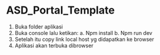 # ASD_Portal_Template
 
1.	Buka folder aplikasi
2.	Buka console lalu ketikan: 
 a.	Npm install
 b.	Npm run dev
3.	Setelah itu copy link local host yg didapatkan ke browser
4.	Aplikasi akan terbuka dibrowser

